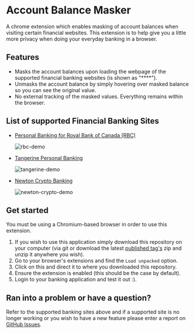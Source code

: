 # Account Balance Masker
A chrome extension which enables masking of account balances when visiting certain financial websites. This extension is to help give you a little more privacy when doing your everyday banking in a browser. 

## Features

- Masks the account balances upon loading the webpage of the supported financial banking websites (is shown as "****"). 
- Unmasks the account balance by simply hovering over masked balance so you can see the original value.
- No external tracking of the masked values. Everything remains within the browser. 

## List of supported Financial Banking Sites 
- [Personal Banking for Royal Bank of Canada (RBC)](https://www.rbcroyalbank.com/personal.html)

    ![rbc-demo](https://user-images.githubusercontent.com/40838156/200197616-6efdf406-ceda-4355-aa86-bdcf12b80bcd.gif)
    
- [Tangerine Personal Banking](https://www.tangerine.ca/)

    ![tangerine-demo](https://user-images.githubusercontent.com/40838156/201499082-5faa7384-9bf6-488f-92a8-c4ac95380a03.gif)

- [Newton Crypto Banking](https://www.newton.co/dashboard)

    ![newton-crypto-demo](https://user-images.githubusercontent.com/40838156/223011525-f6220869-e660-47d4-966a-18acd2116fae.gif)


## Get started
You must be using a Chromium-based browser in order to use this extension. 

1. If you wish to use this application simply download this repository on your computer (via git or download the latest [published tag's](https://github.com/jdboisvert/account-balance-mask/tags) zip and unzip it anywhere you wish). 
2. Go to your browser's extensions and find the `Load unpacked` option. 
3. Click on this and direct it to where you downloaded this repository. 
4. Ensure the extension is enabled (this should be the case by default). 
5. Login to your banking application and test it out :).

## Ran into a problem or have a question? 
Refer to the supported banking sites above and if a supported site is no longer working or you wish to have a new feature please enter a report on [GitHub Issues](https://github.com/jdboisvert/account-balance-mask/issues).

